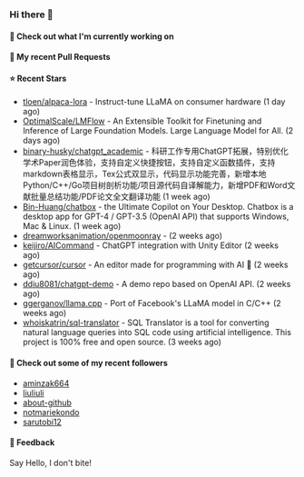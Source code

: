 ### Hi there 👋

#### 👷 Check out what I'm currently working on

#### 🔨 My recent Pull Requests


#### ⭐ Recent Stars

- [tloen/alpaca-lora](https://github.com/tloen/alpaca-lora) - Instruct-tune LLaMA on consumer hardware (1 day ago)
- [OptimalScale/LMFlow](https://github.com/OptimalScale/LMFlow) - An Extensible Toolkit for Finetuning and Inference of Large Foundation Models. Large Language Model for All. (2 days ago)
- [binary-husky/chatgpt_academic](https://github.com/binary-husky/chatgpt_academic) - 科研工作专用ChatGPT拓展，特别优化学术Paper润色体验，支持自定义快捷按钮，支持自定义函数插件，支持markdown表格显示，Tex公式双显示，代码显示功能完善，新增本地Python/C&#43;&#43;/Go项目树剖析功能/项目源代码自译解能力，新增PDF和Word文献批量总结功能/PDF论文全文翻译功能 (1 week ago)
- [Bin-Huang/chatbox](https://github.com/Bin-Huang/chatbox) - the Ultimate Copilot on Your Desktop. Chatbox is a desktop app for GPT-4 / GPT-3.5 (OpenAI API) that supports Windows, Mac &amp; Linux. (1 week ago)
- [dreamworksanimation/openmoonray](https://github.com/dreamworksanimation/openmoonray) -  (2 weeks ago)
- [keijiro/AICommand](https://github.com/keijiro/AICommand) - ChatGPT integration with Unity Editor (2 weeks ago)
- [getcursor/cursor](https://github.com/getcursor/cursor) - An editor made for programming with AI 🤖 (2 weeks ago)
- [ddiu8081/chatgpt-demo](https://github.com/ddiu8081/chatgpt-demo) - A demo repo based on OpenAI API. (2 weeks ago)
- [ggerganov/llama.cpp](https://github.com/ggerganov/llama.cpp) - Port of Facebook&#39;s LLaMA model in C/C&#43;&#43; (2 weeks ago)
- [whoiskatrin/sql-translator](https://github.com/whoiskatrin/sql-translator) - SQL Translator is a tool for converting natural language queries into SQL code using artificial intelligence. This project is 100% free and open source. (3 weeks ago)

#### 👯 Check out some of my recent followers

- [aminzak664](https://github.com/aminzak664)
- [liuliuli](https://github.com/liuliuli)
- [about-github](https://github.com/about-github)
- [notmariekondo](https://github.com/notmariekondo)
- [sarutobi12](https://github.com/sarutobi12)

#### 💬 Feedback

Say Hello, I don't bite!